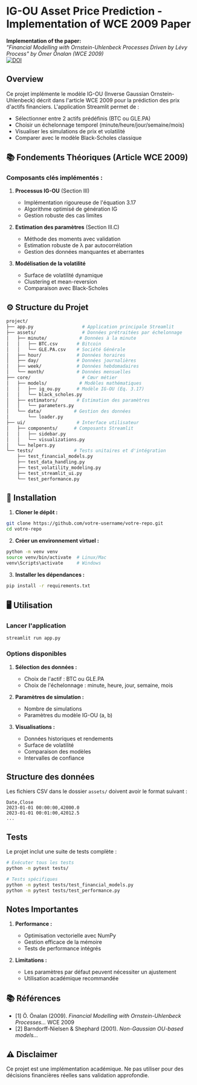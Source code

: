 # IG-OU Asset Price Prediction - Implementation of WCE 2009 Paper

**Implementation of the paper:**  
*"Financial Modelling with Ornstein-Uhlenbeck Processes Driven by Lévy Process" by Ömer Önalan (WCE 2009)*  
[![DOI](https://img.shields.io/badge/DOI-10.13140%2FRG.2.2.23230.28487-blue)]()

## Overview
Ce projet implémente le modèle IG-OU (Inverse Gaussian Ornstein-Uhlenbeck) décrit dans l'article WCE 2009 pour la prédiction des prix d'actifs financiers. L'application Streamlit permet de :

- Sélectionner entre 2 actifs prédéfinis (BTC ou GLE.PA)
- Choisir un échelonnage temporel (minute/heure/jour/semaine/mois)
- Visualiser les simulations de prix et volatilité
- Comparer avec le modèle Black-Scholes classique

## 📚 Fondements Théoriques (Article WCE 2009)
### Composants clés implémentés :
1. **Processus IG-OU** (Section III)
   - Implémentation rigoureuse de l'équation 3.17
   - Algorithme optimisé de génération IG
   - Gestion robuste des cas limites

2. **Estimation des paramètres** (Section III.C)
   - Méthode des moments avec validation
   - Estimation robuste de λ par autocorrélation
   - Gestion des données manquantes et aberrantes

3. **Modélisation de la volatilité** 
   - Surface de volatilité dynamique
   - Clustering et mean-reversion
   - Comparaison avec Black-Scholes

## ⚙️ Structure du Projet
```bash
project/
├── app.py                  # Application principale Streamlit
├── assets/                 # Données prétraitées par échelonnage
│   ├── minute/            # Données à la minute
│   │   ├── BTC.csv       # Bitcoin
│   │   └── GLE.PA.csv    # Société Générale
│   ├── hour/             # Données horaires
│   ├── day/              # Données journalières
│   ├── week/             # Données hebdomadaires
│   └── month/            # Données mensuelles
├── core/                   # Cœur métier
│   ├── models/            # Modèles mathématiques
│   │   ├── ig_ou.py      # Modèle IG-OU (Eq. 3.17)
│   │   └── black_scholes.py
│   ├── estimators/       # Estimation des paramètres
│   │   └── parameters.py
│   └── data/            # Gestion des données
│       └── loader.py
├── ui/                   # Interface utilisateur
│   ├── components/      # Composants Streamlit
│   │   ├── sidebar.py
│   │   └── visualizations.py
│   └── helpers.py
└── tests/               # Tests unitaires et d'intégration
    ├── test_financial_models.py
    ├── test_data_handling.py
    ├── test_volatility_modeling.py
    ├── test_streamlit_ui.py
    └── test_performance.py
```

## 🚀 Installation

1. **Cloner le dépôt :**
```bash
git clone https://github.com/votre-username/votre-repo.git
cd votre-repo
```

2. **Créer un environnement virtuel :**
```bash
python -m venv venv
source venv/bin/activate  # Linux/Mac
venv\Scripts\activate     # Windows
```

3. **Installer les dépendances :**
```bash
pip install -r requirements.txt
```

## 🖥️ Utilisation

### Lancer l'application
```bash
streamlit run app.py
```

### Options disponibles
1. **Sélection des données :**
   - Choix de l'actif : BTC ou GLE.PA
   - Choix de l'échelonnage : minute, heure, jour, semaine, mois

2. **Paramètres de simulation :**
   - Nombre de simulations
   - Paramètres du modèle IG-OU (a, b)

3. **Visualisations :**
   - Données historiques et rendements
   - Surface de volatilité
   - Comparaison des modèles
   - Intervalles de confiance

## Structure des données
Les fichiers CSV dans le dossier `assets/` doivent avoir le format suivant :
```csv
Date,Close
2023-01-01 00:00:00,42000.0
2023-01-01 00:01:00,42012.5
...
```

## Tests
Le projet inclut une suite de tests complète :

```bash
# Exécuter tous les tests
python -m pytest tests/

# Tests spécifiques
python -m pytest tests/test_financial_models.py
python -m pytest tests/test_performance.py
```

## Notes Importantes
1. **Performance :**
   - Optimisation vectorielle avec NumPy
   - Gestion efficace de la mémoire
   - Tests de performance intégrés

2. **Limitations :**
   - Les paramètres par défaut peuvent nécessiter un ajustement
   - Utilisation académique recommandée

## 📚 Références
- [1] Ö. Önalan (2009). *Financial Modelling with Ornstein-Uhlenbeck Processes...* WCE 2009
- [2] Barndorff-Nielsen & Shephard (2001). *Non-Gaussian OU-based models...*

## ⚠️ Disclaimer
Ce projet est une implémentation académique. Ne pas utiliser pour des décisions financières réelles sans validation approfondie.